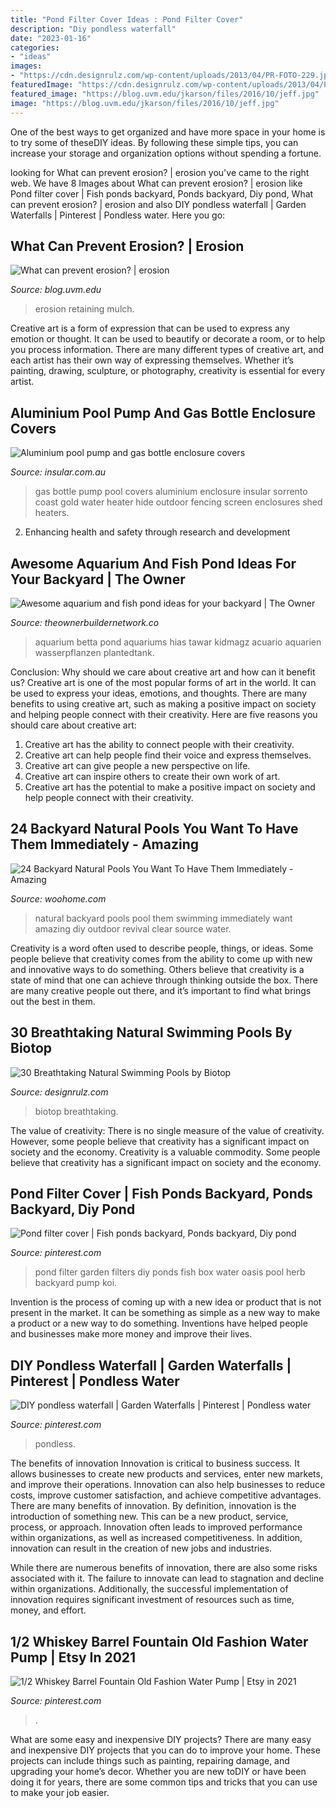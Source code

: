 ```yaml
---
title: "Pond Filter Cover Ideas : Pond Filter Cover"
description: "Diy pondless waterfall"
date: "2023-01-16"
categories:
- "ideas"
images:
- "https://cdn.designrulz.com/wp-content/uploads/2013/04/PR-FOTO-229.jpg"
featuredImage: "https://cdn.designrulz.com/wp-content/uploads/2013/04/PR-FOTO-229.jpg"
featured_image: "https://blog.uvm.edu/jkarson/files/2016/10/jeff.jpg"
image: "https://blog.uvm.edu/jkarson/files/2016/10/jeff.jpg"
---
```



One of the best ways to get organized and have more space in your home is to try some of theseDIY ideas. By following these simple tips, you can increase your storage and organization options without spending a fortune.

	

		
looking for What can prevent erosion? | erosion you've came to the right web. We have 8 Images about What can prevent erosion? | erosion like Pond filter cover | Fish ponds backyard, Ponds backyard, Diy pond, What can prevent erosion? | erosion and also DIY pondless waterfall | Garden Waterfalls | Pinterest | Pondless water. Here you go:
		
    
## What Can Prevent Erosion? | Erosion

<img loading=lazy src="https://blog.uvm.edu/jkarson/files/2016/10/jeff.jpg" onerror="this.onerror=null;this.src='https://tse4.mm.bing.net/th?id=OIP.pawjCgTrP1XREZPjIf-XYgHaER&amp;pid=15.1';" alt="What can prevent erosion? | erosion">

_Source: blog.uvm.edu_

>erosion retaining mulch. 

	

Creative art is a form of expression that can be used to express any emotion or thought. It can be used to beautify or decorate a room, or to help you process information. There are many different types of creative art, and each artist has their own way of expressing themselves. Whether it’s painting, drawing, sculpture, or photography, creativity is essential for every artist.

    
## Aluminium Pool Pump And Gas Bottle Enclosure Covers

<img loading=lazy src="https://www.insular.com.au/wp-content/uploads/2013/09/Aluminium-Gas-Bottle-Cover-Sorrento-2-.jpg" onerror="this.onerror=null;this.src='https://tse2.mm.bing.net/th?id=OIP.Om-SDfd5a6psJjXHZa5ingHaJ4&amp;pid=15.1';" alt="Aluminium pool pump and gas bottle enclosure covers">

_Source: insular.com.au_

>gas bottle pump pool covers aluminium enclosure insular sorrento coast gold water heater hide outdoor fencing screen enclosures shed heaters. 

	

2. Enhancing health and safety through research and development 

    
## Awesome Aquarium And Fish Pond Ideas For Your Backyard | The Owner

<img loading=lazy src="https://theownerbuildernetwork.co/wp-content/uploads/2015/05/Ponds-Aquariums-05.jpg" onerror="this.onerror=null;this.src='https://tse2.mm.bing.net/th?id=OIP.KsdvCAYfKGk79Vj1ihn8eAHaJ4&amp;pid=15.1';" alt="Awesome aquarium and fish pond ideas for your backyard | The Owner">

_Source: theownerbuildernetwork.co_

>aquarium betta pond aquariums hias tawar kidmagz acuario aquarien wasserpflanzen plantedtank. 

	

Conclusion: Why should we care about creative art and how can it benefit us?
Creative art is one of the most popular forms of art in the world. It can be used to express your ideas, emotions, and thoughts. There are many benefits to using creative art, such as making a positive impact on society and helping people connect with their creativity. Here are five reasons you should care about creative art: 
1) Creative art has the ability to connect people with their creativity.
2) Creative art can help people find their voice and express themselves.
3) Creative art can give people a new perspective on life.
4) Creative art can inspire others to create their own work of art.
5) Creative art has the potential to make a positive impact on society and help people connect with their creativity.

    
## 24 Backyard Natural Pools You Want To Have Them Immediately - Amazing

<img loading=lazy src="https://www.woohome.com/wp-content/uploads/2016/07/backyard-natural-swimming-pool-10.jpg" onerror="this.onerror=null;this.src='https://tse3.mm.bing.net/th?id=OIP.vXtD6mf0JwsP9B2lXxkJuQHaJd&amp;pid=15.1';" alt="24 Backyard Natural Pools You Want To Have Them Immediately - Amazing">

_Source: woohome.com_

>natural backyard pools pool them swimming immediately want amazing diy outdoor revival clear source water. 

	

Creativity is a word often used to describe people, things, or ideas. Some people believe that creativity comes from the ability to come up with new and innovative ways to do something. Others believe that creativity is a state of mind that one can achieve through thinking outside the box. There are many creative people out there, and it’s important to find what brings out the best in them.

    
## 30 Breathtaking Natural Swimming Pools By Biotop

<img loading=lazy src="https://cdn.designrulz.com/wp-content/uploads/2013/04/PR-FOTO-229.jpg" onerror="this.onerror=null;this.src='https://tse4.mm.bing.net/th?id=OIP.5AwuYarQExJPz84a9n-bUgHaLH&amp;pid=15.1';" alt="30 Breathtaking Natural Swimming Pools by Biotop">

_Source: designrulz.com_

>biotop breathtaking. 

	

The value of creativity: There is no single measure of the value of creativity. However, some people believe that creativity has a significant impact on society and the economy.
Creativity is a valuable commodity. Some people believe that creativity has a significant impact on society and the economy.

    
## Pond Filter Cover | Fish Ponds Backyard, Ponds Backyard, Diy Pond

<img loading=lazy src="https://i.pinimg.com/736x/e0/17/db/e017db80519e0061b259db2ae061eb7e--pond-filters-garden-oasis.jpg" onerror="this.onerror=null;this.src='https://tse4.mm.bing.net/th?id=OIP.lV84MULK79gcy3IA3GiVEAHaHa&amp;pid=15.1';" alt="Pond filter cover | Fish ponds backyard, Ponds backyard, Diy pond">

_Source: pinterest.com_

>pond filter garden filters diy ponds fish box water oasis pool herb backyard pump koi. 

	

Invention is the process of coming up with a new idea or product that is not present in the market. It can be something as simple as a new way to make a product or a new way to do something. Inventions have helped people and businesses make more money and improve their lives.

    
## DIY Pondless Waterfall | Garden Waterfalls | Pinterest | Pondless Water

<img loading=lazy src="https://i.pinimg.com/736x/02/70/8a/02708a90940181d124fa68462c054476.jpg" onerror="this.onerror=null;this.src='https://tse4.mm.bing.net/th?id=OIP._oFe6n1JY4hwXNrPp1-eUgAAAA&amp;pid=15.1';" alt="DIY pondless waterfall | Garden Waterfalls | Pinterest | Pondless water">

_Source: pinterest.com_

>pondless. 

	

The benefits of innovation
Innovation is critical to business success. It allows businesses to create new products and services, enter new markets, and improve their operations. Innovation can also help businesses to reduce costs, improve customer satisfaction, and achieve competitive advantages.
There are many benefits of innovation. By definition, innovation is the introduction of something new. This can be a new product, service, process, or approach. Innovation often leads to improved performance within organizations, as well as increased competitiveness. In addition, innovation can result in the creation of new jobs and industries.

While there are numerous benefits of innovation, there are also some risks associated with it. The failure to innovate can lead to stagnation and decline within organizations. Additionally, the successful implementation of innovation requires significant investment of resources such as time, money, and effort.

    
## 1/2 Whiskey Barrel Fountain Old Fashion Water Pump | Etsy In 2021

<img loading=lazy src="https://i.pinimg.com/736x/0d/2d/e9/0d2de90167c6047d455e166fbee4fa0d.jpg" onerror="this.onerror=null;this.src='https://tse4.mm.bing.net/th?id=OIP.k8Jhv1TkU_RU0CTr-pKn3AHaLh&amp;pid=15.1';" alt="1/2 Whiskey Barrel Fountain Old Fashion Water Pump | Etsy in 2021">

_Source: pinterest.com_

>. 

	

What are some easy and inexpensive DIY projects?
There are many easy and inexpensive DIY projects that you can do to improve your home. These projects can include things such as painting, repairing damage, and upgrading your home’s decor. Whether you are new toDIY or have been doing it for years, there are some common tips and tricks that you can use to make your job easier.

